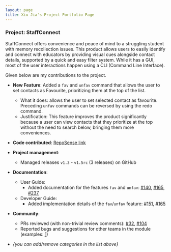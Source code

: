 ```yaml
---
layout: page
title: Xiu Jia's Project Portfolio Page
---
```


### Project: StaffConnect

StaffConnect offers convenience and peace of mind to a struggling student with memory recollection issues. This product allows users to easily identify and connect with educators by providing visual cues alongside contact details, supported by a quick and easy filter system. While it has a GUI, most of the user interactions happen using a CLI (Command Line Interface).

Given below are my contributions to the project.

* **New Feature**: Added a `fav` and `unfav` command that allows the user to set contacts as Favourite, prioritizing them at the top of the list.
  * What it does: allows the user to set selected contact as favourite. Preceding `unfav` commands can be reversed by using the redo command.
  * Justification: This feature improves the product significantly because a user can view contacts that they prioritize at the top without the need to search below, bringing them more conveniences.

* **Code contributed**: [RepoSense link](https://nus-cs2103-ay2324s2.github.io/tp-dashboard/?search=tsulim&sort=groupTitle%20dsc&sortWithin=title&since=2024-02-23&timeframe=commit&mergegroup=&groupSelect=groupByRepos&breakdown=false&tabOpen=true&tabType=authorship&tabAuthor=tsulim&tabRepo=AY2324S2-CS2103-F08-3%2Ftp%5Bmaster%5D&authorshipIsMergeGroup=false&authorshipFileTypes=docs~functional-code~test-code~other&authorshipIsBinaryFileTypeChecked=false&authorshipIsIgnoredFilesChecked=false)

* **Project management**:
  * Managed releases `v1.3` - `v1.5rc` (3 releases) on GitHub

* **Documentation**:
  * User Guide:
    * Added documentation for the features `fav` and `unfav`: [\#140](https://github.com/AY2324S2-CS2103-F08-3/tp/pull/140), [\#165](https://github.com/AY2324S2-CS2103-F08-3/tp/pull/165), [\#237](https://github.com/AY2324S2-CS2103-F08-3/tp/pull/237)
  * Developer Guide:
    * Added implementation details of the `fav`/`unfav` feature: [\#151](https://github.com/AY2324S2-CS2103-F08-3/tp/pull/151), [\#165](https://github.com/AY2324S2-CS2103-F08-3/tp/pull/165)

* **Community**:
  * PRs reviewed (with non-trivial review comments): [\#32](https://github.com/AY2324S2-CS2103-F08-3/tp/pull/32), [\#104](https://github.com/AY2324S2-CS2103-F08-3/tp/pull/104)
  * Reported bugs and suggestions for other teams in the module (examples: [1](https://github.com/AY2324S2-CS2103T-T10-1/tp/issues/368))

* _{you can add/remove categories in the list above}_
